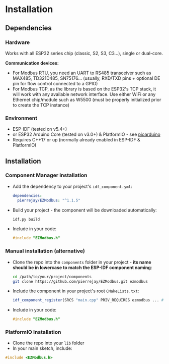 # Installation

## Dependencies

### Hardware

Works with all ESP32 series chip (classic, S2, S3, C3...), single or dual-core.

**Communication devices:**

* For Modbus RTU, you need an UART to RS485 transceiver such as MAX485, TD321D485, SN75176... (usually, RXD/TXD pins + optional DE pin for flow control connected to a GPIO)
* For Modbus TCP, as the library is based on the ESP32's TCP stack, it will work with any available network interface. Use either WiFi or any Ethernet chip/module such as W5500 (must be properly initialized prior to create the TCP instance)

### Environment

* ESP-IDF (tested on v5.4+)
* or ESP32 Arduino Core (tested on v3.0+) & PlatformIO - see [pioarduino](https://claude.ai/chat/link-to-your-arduino-doc)
* Requires C++17 or up (normally already enabled in ESP-IDF & PlatformIO)

## Installation

### Component Manager installation

* Add the dependency to your project's `idf_component.yml`:

    ```yaml
    dependencies:
      pierrejay/EZModbus: "^1.1.5"
    ```

* Build your project - the component will be downloaded automatically:

    ```bash
    idf.py build
    ```

* Include in your code:

    ```cpp
    #include "EZModbus.h"
    ```

### Manual installation (alternative)

* Clone the repo into the `components` folder in your project - **its name should be in lowercase to match the ESP-IDF component naming**:

    ```bash
    cd /path/to/your/project/components
    git clone https://github.com/pierrejay/EZModbus.git ezmodbus
    ```

* Include the component in your project's root `CMakeLists.txt`:

    ```cmake
    idf_component_register(SRCS "main.cpp" PRIV_REQUIRES ezmodbus ... # <- add here INCLUDE_DIRS "")
    ```

* Include in your code:

    ```cpp
    #include "EZModbus.h"
    ```

### PlatformIO Installation

* Clone the repo into your `lib` folder
* In your main sketch, include:

```cpp
#include <EZModbus.h>
```

